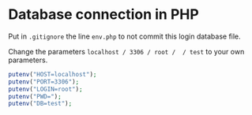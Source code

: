 # Database connection in PHP

Put in `.gitignore` the line `env.php` to not commit this login database file.

Change the parameters `localhost / 3306 / root /  / test` to your own parameters.

```php
putenv("HOST=localhost");
putenv("PORT=3306");
putenv("LOGIN=root");
putenv("PWD=");
putenv("DB=test");
```
